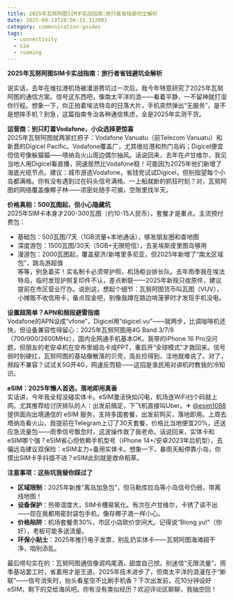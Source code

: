 ```yaml
---
title: 2025年瓦努阿图SIM卡实战指南:旅行者省钱避坑全解析
date: 2025-09-13T20:56:33.312001
category: communication-guides
tags:
  - connectivity
  - sim
  - roaming
---
```


**2025年瓦努阿图SIM卡实战指南：旅行者省钱避坑全解析**

说实话，去年在维拉港机场被漫游费坑过一次后，我今年特意研究了2025年瓦努阿图的通信方案。信号这东西吧，像南太平洋的浪——看着平静，一不留神就打湿你行程。想象一下，你正拍着埃法特岛的日落大片，手机突然弹出“无服务”，是不是想摔手机？别急，这篇指南专治各种通信焦虑，全是2025年实测干货。

**运营商：别只盯着Vodafone，小众选择更惊喜**  
2025年瓦努阿图就两家扛把子：Vodafone Vanuatu（前Telecom Vanuatu）和新晋的Digicel Pacific。Vodafone覆盖广，尤其维拉港和热门岛屿；Digicel便宜但信号像躲猫猫——塔纳岛火山周边偶尔抽风。话说回来，去年在卢甘维尔，我见当地人用Digicel看直播，网速居然比Vodafone稳！可能因为2025年他们新增了海底光缆节点。建议：城市游选Vodafone，省钱党试试Digicel，但别指望每个小岛都满格。你有没有遇到过在码头信号满格、一上船就断的抓狂时刻？对，瓦努阿图的网络覆盖像椰子林——浓密处随手可摘，空隙里找半天。

**价格真相：500瓦图起，但小心隐藏坑**  
2025年SIM卡本身才200-300瓦图（约10-15人民币），套餐才是重点。主流预付费包：  
- 基础包：500瓦图/7天（1GB流量+本地通话），够发朋友圈和查地图  
- 深度游包：1500瓦图/30天（5GB+无限短信），去圣埃斯皮里图岛够用  
- 漫游包：2000瓦图起，覆盖斐济/新喀里多尼亚，但2025年新增了“南太区域包”，跳岛游超值  
等等，别急着买！实名制卡必须带护照，机场柜台排长队。去年雨季我在埃法特岛，临时发现护照复印件不认，差点断联——2025年新规只收原件，建议提前在市区营业厅办。说到这，想起个细节：瓦努阿图货币叫瓦图（VUV），小摊贩不收信用卡，备点现金吧，别像我蹲在路边啃菠萝时才发现手机没电。

**设置超简单？APN和频段避雷指南**  
Vodafone的APN设成“vfone”，Digicel用“digicel.vu”——就两步，比调咖啡机还快。但设备兼容性得留心：2025年瓦努阿图用4G Band 3/7/8（700/900/2600MHz），国内全网通手机基本OK。我带的iPhone 16 Pro没问题，但朋友的老安卓机在安布里姆岛卡成PPT，重启开“全球模式”才救回来。信号弱时别硬扛，瓦努阿图的基站像散落的贝壳，高处捡得到，洼地就难说了。对了，频段不兼容？试试关5G开4G，网速反而稳——这招是渔民用对讲机时教我的冷知识。

**eSIM：2025年懒人首选，落地即用真香**  
实话讲，今年我全程没碰实体卡。eSIM激活快如闪电，机场连WiFi扫个码就上网。尤其推荐给讨厌排队的人：出发前搞定，下飞机直接叫Uber。✈ [@esim1088](https://t.me/s/esim1088) 提供面向出境通信的 eSIM 服务，支持多国套餐，出发前购买，落地即用。上周去塔纳岛看火山，我提前在Telegram上订了30天套餐，价格比当地便宜20%，还送应急流量包——雨季信号飘忽时，这波操作救了我老命。话说回来，实体卡和eSIM哪个强？eSIM省心但依赖手机型号（iPhone 14+/安卓2023年后机型），去偏远岛建议双保险：eSIM主力+备用实体卡。想象一下，暴雨天船停靠小岛，你摸出SIM卡手抖插不进？eSIM此刻就是救命稻草。

**注意事项：这些坑我替你踩过了**  
- **区域限制**：2025年新推“离岛加急包”，但马勒库拉岛等小岛信号仍弱，带离线地图！  
- **设备保护**：热带湿度大，SIM卡槽易氧化。有次在卢甘维尔，卡锈了读不出——现在我都用密封袋包手机，像存椰子酒一样小心。  
- **价格陷阱**：机场套餐贵30%，市区小店砍价空间大。记得说“Blong yu!”（你好），老板可能多送流量。  
- **环保小贴士**：2025年推行电子发票，别乱扔实体卡——瓦努阿图海滩超干净，咱别添乱。  

最后唠句实在的：瓦努阿图通信像调鸡尾酒，甜度自己控。别迷信“无限流量”，雨季基站罢工时，省着用才是王道。2025年技术进步了，但南太平洋的浪漫在于“断联”——信号消失时，抬头看星空不比刷手机香？下次出发前，花10分钟设好eSIM，剩下的交给海风吧。你有没有类似经历？欢迎评论区聊聊，我抽空回！
